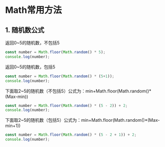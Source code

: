 # Math常用方法
## 1. 随机数公式
返回0~5的随机数，不包括5
```javascript
const number = Math.floor(Math.random() * 5);
console.log(number);
```

返回0~5的随机数，包括5
```javascript
const number = Math.floor(Math.random() * (5+1));
console.log(number);
```

下面取2~5的随机数（不包括5）公式为：min+Math.floor(Math.random()*(Max-min))
```javascript
const number = Math.floor(Math.random() * (5 - 2)) + 2;
console.log(number);
```

下面取2~5的随机数（包括5）公式为：min+Math.floor(Math.random()*(Max-min+1))
```javascript
const number = Math.floor(Math.random() * (5 - 2 + 1)) + 2;
console.log(number);
```
